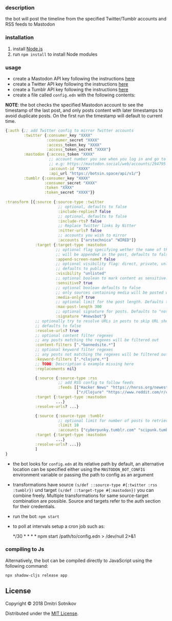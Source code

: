 ### description

the bot will post the timeline from the specified Twitter/Tumblr accounts and RSS feeds to Mastodon

### installation

1. install [Node.js](https://nodejs.org/en/)
2. run `npm install` to install Node modules

### usage

* create a Mastodon API key following the instructions [here](https://tinysubversions.com/notes/mastodon-bot/)
* create a Twitter API key following the instructions [here](https://developer.twitter.com/en/docs/basics/authentication/guides/access-tokens)
* create a Tumblr API key following the instructions [here](http://www.developerdrive.com/2014/05/how-to-get-started-with-the-tumblr-api-part-1/)
* create a file called `config.edn` with the following contents:

**NOTE**: the bot checks the specified Mastodon account to see the timestamp of the last post, and only posts content 
with later timestamps to avoid duplicate posts. On the first run the timestamp will default to current time.

```clojure
{:auth {;; add Twitter config to mirror Twitter accounts
        :twitter {:consumer_key "XXXX"
                  :consumer_secret "XXXX"
                  :access_token_key "XXXX"
                  :access_token_secret "XXXX"}
        :mastodon {:access_token "XXXX"
                   ;; account number you see when you log in and go to your profile
                   ;; e.g: https://mastodon.social/web/accounts/294795
                   :account-id "XXXX"
                   :api_url "https://botsin.space/api/v1/"}
        :tumblr {:consumer_key "XXXX"
                 :consumer_secret "XXXX"
                 :token "XXXX"
                 :token_secret "XXXX"}}
 
:transform [{:source {:source-type :twitter
                       ;; optional, defaults to false
                       :include-replies? false
                       ;; optional, defaults to false
                       :include-rts? false
                       ;; Replace Twitter links by Nitter
                       :nitter-urls? false
                       ;; accounts you wish to mirror
                       :accounts ["arstechnica" "WIRED"]}
             :target {:target-type :mastodon
                      ;; optional flag specifying wether the name of the account
                      ;; will be appended in the post, defaults to false
                      :append-screen-name? false
                      ;; optional visibility flag: direct, private, unlisted, public
                      ;; defaults to public
                      :visibility "unlisted"
                      ;; optional boolean to mark content as sensitive. Defaults to true.
                      :sensitive? true
                      ;; optional boolean defaults to false
                      ;; only sources containing media will be posted when set to true
                      :media-only? true
                      ;; optional limit for the post length. Defaults to 300.
                      :max-post-length 300
                      ;; optional signature for posts. Defaults to "not present".
                      :signature "#newsbot"}
             ;; optionally try to resolve URLs in posts to skip URL shorteners
             ;; defaults to false
             :resolve-urls? true
             ;; optional content filter regexes
             ;; any posts matching the regexes will be filtered out
             :content-filters [".*bannedsite.*"]
             ;; optional keyword filter regexes
             ;; any posts not matching the regexes will be filtered out
             :keyword-filters [".*clojure.*"]
             ;; TODO: Description & example missing here
             :replacements nil}

             {:source {:source-type :rss
                       ;; add RSS config to follow feeds
                       :feeds [["Hacker News" "https://hnrss.org/newest"]
                               ["r/Clojure" "https://www.reddit.com/r/clojure/.rss"]]}
             :target {:target-type :mastodon
                      ...}
             :resolve-urls? ...}

             {:source {:source-type :tumblr
                       ;; optional limit for number of posts to retrieve, default: 5
                       :limit 10
                       :accounts ["cyberpunky.tumblr.com" "scipunk.tumblr.com"]
             :target {:target-type :mastodon
                      ...}
             :resolve-urls? ...}}
             ]
}
```

* the bot looks for `config.edn` at its relative path by default, an alternative location can be specified either using the `MASTODON_BOT_CONFIG` environment variable or passing the path to config as an argument

* transformations have source `(s/def ::source-type #{:twitter :rss :tumblr})` und target `(s/def ::target-type #{:mastodon})` you can combine freely. Multiple transformations for same source-target combination are possible. Source and targets refer to the auth section for their credentials.

* run the bot: `npm start`
* to poll at intervals setup a cron job such as:

    */30 * * * * npm start /path/to/config.edn > /dev/null 2>&1

### compiling to Js

Alternatively, the bot can be compiled directly to JavaScript using the following command:

```
npx shadow-cljs release app
```

## License

Copyright © 2018 Dmitri Sotnikov

Distributed under the [MIT License](http://opensource.org/licenses/MIT).

